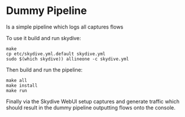 # Dummy Pipeline

Is a simple pipeline which logs all captures flows

To use it build and run skydive:

```
make
cp etc/skydive.yml.default skydive.yml
sudo $(which skydive)) allineone -c skydive.yml
```

Then build and run the pipeline:

```
make all
make install
make run
```

Finally via the Skydive WebUI setup captures and generate traffic which should
result in the dummy pipeline outputting flows onto the console.
